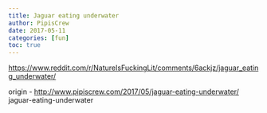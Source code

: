 ```yaml
---
title: Jaguar eating underwater
author: PipisCrew
date: 2017-05-11
categories: [fun]
toc: true
---
```


https://www.reddit.com/r/NatureIsFuckingLit/comments/6ackjz/jaguar_eating_underwater/

origin - http://www.pipiscrew.com/2017/05/jaguar-eating-underwater/ jaguar-eating-underwater
